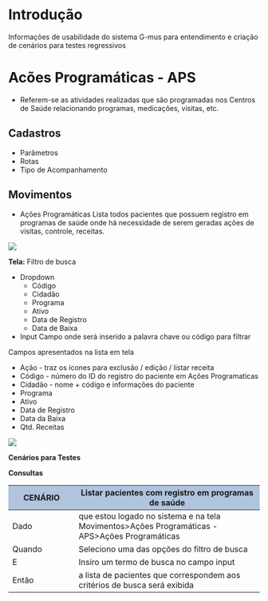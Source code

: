# Introdução
Informações de usabilidade do sistema G-mus para entendimento e criação de cenários para testes regressivos

# Acões Programáticas - APS
- Referem-se as atividades realizadas que são programadas nos Centros de Saúde relacionando programas, medicações, visitas, etc.
## Cadastros
 - Parâmetros
 - Rotas
 -  Tipo de Acompanhamento
##  Movimentos

 - Ações Programáticas
Lista todos pacientes que possuem registro em programas de saúde onde há necessidade de serem geradas ações de visitas, controle, receitas.

<img src="/img/lista.png">

**Tela:**
Filtro de busca 
- Dropdown
  * Código
  * Cidadão
  * Programa
  * Ativo
  * Data de Registro
  * Data de Baixa
- Input
  Campo onde será inserido a palavra chave ou código para filtrar

Campos apresentados na lista em tela
  * Ação - traz os ícones para exclusão / edição / listar receita
  * Código - número do ID do registro do paciente em Ações Programaticas
  * Cidadão - nome + código e informações do paciente
  * Programa
  * Ativo
  * Data de Registro
  * Data da Baixa
  * Qtd. Receitas

<img src="/img/movimento_acoes_programaticas.png">


**Cenários para Testes**

**Consultas**
<table class="waffle no-grid" cellspacing= "0">
        <thead style="background-color:#B0C4DE">
                <tr>    
                        <th id="0C1" style="width:233px" class"column-headers-background">CENÁRIO</th>
                        <th id="0C2" style="width:895px" class"column-headers-background">Listar pacientes com registro em programas de saúde</th>
                </tr>
        </thead>
        <tbody>
               <tr style="height:20px;">
                        <td class="s1" dir="ltr">Dado </td>
                        <td class="s2" dir="ltr">que estou logado no sistema e na tela Movimentos>Ações Programáticas - APS>Ações Programáticas </td>
               </tr>         
               <tr style="height:20px;">
                        <td class="s1" dir="ltr">Quando</td>
                        <td class="s2" dir="ltr">Seleciono uma das opções do filtro de busca </td>
               </tr>
               <tr style="height:20px;">
                        <td class="s1" dir="ltr">E</td>
                        <td class="s2" dir="ltr">Insiro um termo de busca no campo input</td>
               </tr>
               <tr style="height:20px;">
                        <td class="s1" dir="ltr">Então</td>
                        <td class="s2" dir="ltr">a lista de pacientes que correspondem aos critérios de busca será exibida</td>
               </tr>         
        </tbody>















